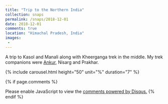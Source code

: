 ```yaml
---
title: "Trip to the Northern India"
collection: snaps
permalink: /snaps/2018-12-01
date: 2018-12-01
comments: true
location: "Himachal Pradesh, India"
images:
 - 
---
```


A trip to Kasol and Manali along with Kheerganga trek in the middle. My trek companions were [Ankur](http://www.ankurabhinav.com), Nisarg and Prakhar. 

{% include carousel.html height="50" unit="%" duration="7" %}

{% if page.comments %}
<div id="disqus_thread"></div>
<script>

/**
*  RECOMMENDED CONFIGURATION VARIABLES: EDIT AND UNCOMMENT THE SECTION BELOW TO INSERT DYNAMIC VALUES FROM YOUR PLATFORM OR CMS.
*  LEARN WHY DEFINING THESE VARIABLES IS IMPORTANT: https://disqus.com/admin/universalcode/#configuration-variables*/

var disqus_config = function () {
this.page.url = PAGE_URL;  // Replace PAGE_URL with your page's canonical URL variable
this.page.identifier = PAGE_IDENTIFIER; // Replace PAGE_IDENTIFIER with your page's unique identifier variable
};

(function() { // DON'T EDIT BELOW THIS LINE
var d = document, s = d.createElement('script');
s.src = 'https://mayankb11-github-io.disqus.com/embed.js';
s.setAttribute('data-timestamp', +new Date());
(d.head || d.body).appendChild(s);
})();
</script>
<noscript>Please enable JavaScript to view the <a href="https://disqus.com/?ref_noscript">comments powered by Disqus.</a></noscript>
{% endif %}
